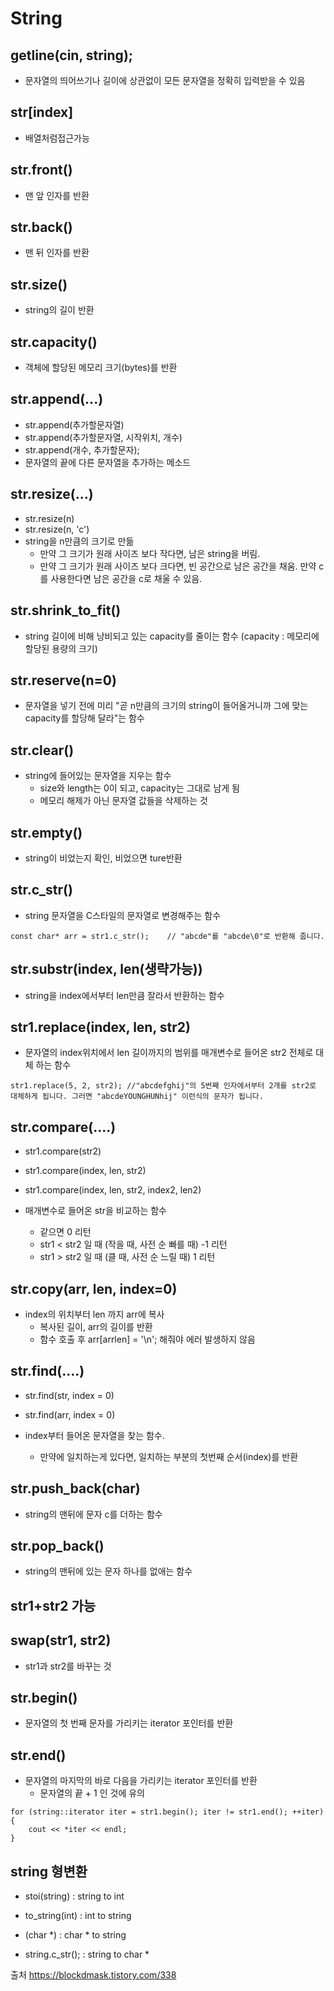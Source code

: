 # String

## getline(cin, string);
* 문자열의 띄어쓰기나 길이에 상관없이 모든 문자열을 정확히 입력받을 수 있음

## str[index] 
* 배열처럼접근가능

## str.front()
* 맨 앞 인자를 반환

## str.back()
* 맨 뒤 인자를 반환

## str.size() 
* string의 길이 반환

## str.capacity()
* 객체에 할당된 메모리 크기(bytes)를 반환

## str.append(...)
* str.append(추가할문자열)
* str.append(추가할문자열, 시작위치, 개수)
* str.append(개수, 추가할문자);
* 문자열의 끝에 다른 문자열을 추가하는 메소드

## str.resize(...)
* str.resize(n)
* str.resize(n, 'c')
* string을 n만큼의 크기로 만듦
  * 만약 그 크기가 원래 사이즈 보다 작다면, 남은 string을 버림. 
  * 만약 그 크기가 원래 사이즈 보다 크다면, 빈 공간으로 남은 공간을 채움. 만약 c를 사용한다면 남은 공간을 c로 채울 수 있음.

## str.shrink_to_fit()
* string 길이에 비해 낭비되고 있는 capacity를 줄이는 함수 (capacity : 메모리에 할당된 용량의 크기)

## str.reserve(n=0) 
* 문자열을 넣기 전에 미리 "곧 n만큼의 크기의 string이 들어올거니까 그에 맞는 capacity를 할당해 달라"는 함수 

## str.clear()
* string에 들어있는 문자열을 지우는 함수
  * size와 length는 0이 되고, capacity는 그대로 남게 됨 
  * 메모리 해제가 아닌 문자열 값들을 삭제하는 것


## str.empty() 
* string이 비었는지 확인, 비었으면 ture반환


## str.c_str()
* string 문자열을 C스타일의 문자열로 변경해주는 함수
```
const char* arr = str1.c_str();    // "abcde"를 "abcde\0"로 반환해 줍니다.
```


## str.substr(index, len(생략가능))
* string을 index에서부터 len만큼 잘라서 반환하는 함수


## str1.replace(index, len, str2)
* 문자열의 index위치에서 len 길이까지의 범위를 매개변수로 들어온 str2 전체로 대체 하는 함수
```
str1.replace(5, 2, str2); //"abcdefghij"의 5번째 인자에서부터 2개를 str2로 대체하게 됩니다. 그러면 "abcdeYOUNGHUNhij" 이런식의 문자가 됩니다.
```


## str.compare(....)
* str1.compare(str2)
* str1.compare(index, len, str2)
* str1.compare(index, len, str2, index2, len2)

* 매개변수로 들어온 str을 비교하는 함수
  * 같으면 0 리턴
  * str1 < str2 일 때 (작을 때, 사전 순 빠를 때) -1 리턴
  * str1 > str2 일 때 (클 때, 사전 순 느릴 때) 1 리턴


## str.copy(arr, len, index=0)
* index의 위치부터 len 까지 arr에 복사
  * 복사된 길이, arr의 길이를 반환
  * 함수 호출 후 arr[arrlen] = '\n'; 해줘야 에러 발생하지 않음


## str.find(....)
* str.find(str, index = 0)
* str.find(arr, index = 0)

* index부터 들어온 문자열을 찾는 함수. 
  * 만약에 일치하는게 있다면, 일치하는 부분의 첫번째 순서(index)를 반환


## str.push_back(char)
* string의 맨뒤에 문자 c를 더하는 함수


## str.pop_back()
* string의 맨뒤에 있는 문자 하나를 없애는 함수


## str1+str2 가능


## swap(str1, str2)
* str1과 str2를 바꾸는 것


## str.begin()
* 문자열의 첫 번째 문자를 가리키는 iterator 포인터를 반환


## str.end()
* 문자열의 마지막의 바로 다음을 가리키는 iterator 포인터를 반환
  * 문자열의 끝 + 1 인 것에 유의

```
for (string::iterator iter = str1.begin(); iter != str1.end(); ++iter)
{
    cout << *iter << endl;
}
```

## string 형변환
- stoi(string) : string to int
- to_string(int) : int to string

- (char *)  : char * to string
- string.c_str(); : string to char *

출처 https://blockdmask.tistory.com/338
